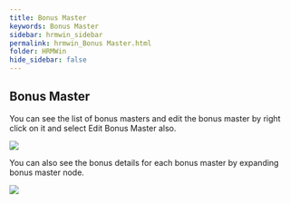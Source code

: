 ```yaml
---
title: Bonus Master
keywords: Bonus Master
sidebar: hrmwin_sidebar
permalink: hrmwin_Bonus Master.html
folder: HRMWin   
hide_sidebar: false
---
```


## Bonus Master

You can see the list of bonus masters and edit the bonus master by right click on it and select Edit Bonus Master also.

![](http://docs.risersoft.com/hrmnirvana/ImagesExt/image8_35.jpg)

You can also see the bonus details for each bonus master by expanding bonus master node.

![](http://docs.risersoft.com/hrmnirvana/ImagesExt/image8_36.jpg)
